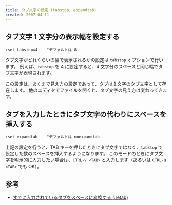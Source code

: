```yaml
---
title: タブ文字の設定 (tabstop, expandtab)
created: 2007-04-11
---
```


タブ文字 1 文字分の表示幅を設定する
----

~~~
:set tabstop=4    "デフォルトは 8
~~~

タブ文字がどれくらいの幅で表示されるかの設定は `tabstop` オプションで行います。
例えば、`tabstop` を 4 に設定すると、4 文字分のスペースと同じ幅でタブ文字が表現されます。

この設定は、あくまで見え方の設定であって、タブは１文字のタブ文字として存在します。
他のエディタでファイルを開くと、タブ文字の見え方は変わってきます。


タブを入力したときにタブ文字の代わりにスペースを挿入する
----

~~~
:set expandtab    "デフォルトは noexpandtab
~~~

上記の設定を行うと、TAB キーを押したときにタブ文字ではなく、`tabstop` で設定した数のスペースを挿入するようになります。
このモードのときにタブ文字を明示的に入力したい場合は、`CTRL-V <TAB>` と入力します（あるいは `CTRL-Q <TAB>` でも OK）。

参考
----

* [すでに入力されているタブをスペースに変換する (:retab)](edit/retab.html)

